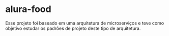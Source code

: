 # alura-food

<p>Esse projeto foi baseado em uma arquitetura de microserviços e teve como objetivo estudar os padrões de projeto deste tipo de arquitetura.</p>
